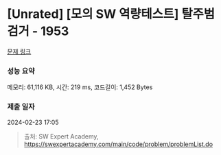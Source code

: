 # [Unrated] [모의 SW 역량테스트] 탈주범 검거 - 1953 

[문제 링크](https://swexpertacademy.com/main/code/problem/problemDetail.do?contestProbId=AV5PpLlKAQ4DFAUq) 

### 성능 요약

메모리: 61,116 KB, 시간: 219 ms, 코드길이: 1,452 Bytes

### 제출 일자

2024-02-23 17:05



> 출처: SW Expert Academy, https://swexpertacademy.com/main/code/problem/problemList.do